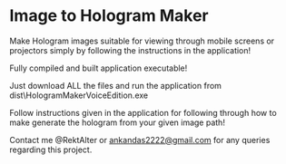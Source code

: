 # Image to Hologram Maker

Make Hologram images suitable for viewing through mobile screens or projectors simply by following the instructions in the application!


Fully compiled and built application executable!


Just download ALL the files and run the application from dist\HologramMakerVoiceEdition.exe

Follow instructions given in the application for following through how to make generate the hologram from your given image path!

Contact me @RektAlter or ankandas2222@gmail.com for any queries regarding this project.
